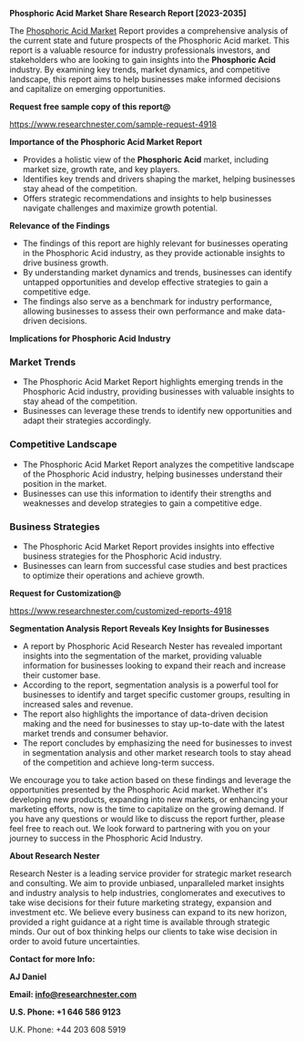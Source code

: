 ﻿<a name="_hlk168570615"></a><a name="_hlk168498031"></a>**Phosphoric Acid Market Share Research Report [2023-2035]**

The [Phosphoric Acid Market](https://www.researchnester.com/reports/phosphoric-acid-market/4918) Report provides a comprehensive analysis of the current state and future prospects of the Phosphoric Acid market. This report is a valuable resource for industry professionals investors, and stakeholders who are looking to gain insights into the **Phosphoric Acid** industry. By examining key trends, market dynamics, and competitive landscape, this report aims to help businesses make informed decisions and capitalize on emerging opportunities.

**Request free sample copy of this report@**

<https://www.researchnester.com/sample-request-4918> 

**Importance of the Phosphoric Acid Market Report**

- Provides a holistic view of the **Phosphoric Acid** market, including market size, growth rate, and key players.
- Identifies key trends and drivers shaping the market, helping businesses stay ahead of the competition.
- Offers strategic recommendations and insights to help businesses navigate challenges and maximize growth potential.

**Relevance of the Findings**

- The findings of this report are highly relevant for businesses operating in the Phosphoric Acid industry, as they provide actionable insights to drive business growth.
- By understanding market dynamics and trends, businesses can identify untapped opportunities and develop effective strategies to gain a competitive edge.
- The findings also serve as a benchmark for industry performance, allowing businesses to assess their own performance and make data-driven decisions.

**Implications for Phosphoric Acid Industry**
### **Market Trends**
- The Phosphoric Acid Market Report highlights emerging trends in the Phosphoric Acid industry, providing businesses with valuable insights to stay ahead of the competition.
- Businesses can leverage these trends to identify new opportunities and adapt their strategies accordingly.
### **Competitive Landscape**
- The Phosphoric Acid Market Report analyzes the competitive landscape of the Phosphoric Acid industry, helping businesses understand their position in the market.
- Businesses can use this information to identify their strengths and weaknesses and develop strategies to gain a competitive edge.
### **Business Strategies**
- The Phosphoric Acid Market Report provides insights into effective business strategies for the Phosphoric Acid industry.
- Businesses can learn from successful case studies and best practices to optimize their operations and achieve growth.

**Request for Customization@**

<https://www.researchnester.com/customized-reports-4918> 

**Segmentation Analysis Report Reveals Key Insights for Businesses**

- A report by Phosphoric Acid Research Nester has revealed important insights into the segmentation of the market, providing valuable information for businesses looking to expand their reach and increase their customer base.
- According to the report, segmentation analysis is a powerful tool for businesses to identify and target specific customer groups, resulting in increased sales and revenue.
- The report also highlights the importance of data-driven decision making and the need for businesses to stay up-to-date with the latest market trends and consumer behavior.
- The report concludes by emphasizing the need for businesses to invest in segmentation analysis and other market research tools to stay ahead of the competition and achieve long-term success.

We encourage you to take action based on these findings and leverage the opportunities presented by the Phosphoric Acid market. Whether it's developing new products, expanding into new markets, or enhancing your marketing efforts, now is the time to capitalize on the growing demand. If you have any questions or would like to discuss the report further, please feel free to reach out. We look forward to partnering with you on your journey to success in the Phosphoric Acid Industry.

**About Research Nester**

Research Nester is a leading service provider for strategic market research and consulting. We aim to provide unbiased, unparalleled market insights and industry analysis to help industries, conglomerates and executives to take wise decisions for their future marketing strategy, expansion and investment etc. We believe every business can expand to its new horizon, provided a right guidance at a right time is available through strategic minds. Our out of box thinking helps our clients to take wise decision in order to avoid future uncertainties.

**Contact for more Info:**

**AJ Daniel**

**Email: info@researchnester.com**

**U.S. Phone: +1 646 586 9123**

U.K. Phone: +44 203 608 5919



